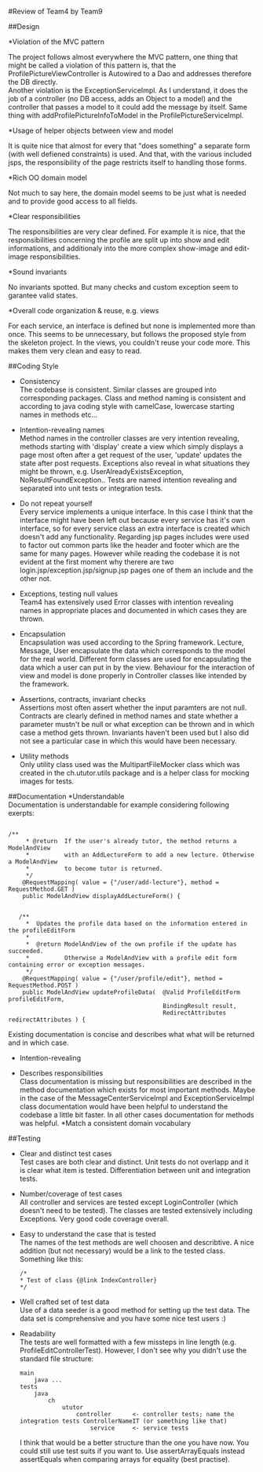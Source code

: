 
#Review of Team4 by Team9

##Design

*Violation of the MVC pattern

The project follows almost everywhere the MVC pattern, one thing that might be called a violation of this pattern is, 
that the ProfilePictureViewController is Autowired to a Dao and addresses therefore the DB directly.   
Another violation is the ExceptionServiceImpl. As I understand, it does the job of a controller (no DB access, adds an Object to a model)
and the controller that passes a model to it could add the message by itself. Same thing with addProfilePictureInfoToModel in the ProfilePictureServiceImpl.

*Usage of helper objects between view and model

It is quite nice that almost for every that "does something" a separate form (with well defiened constraints) is used.
And that, with the various included jsps, the responsibility of the page restricts itself to handling those forms. 

*Rich OO domain model

Not much to say here, the domain model seems to be just what is needed and to provide good access to all fields. 

*Clear responsibilities

The responsibilities are very clear defined. For example it is nice, that the responsibilities concerning the profile 
are split up into show and edit informations, and additionaly into the more complex show-image and edit-image responsibilities.

*Sound invariants

No invariants spotted. But many checks and custom exception seem to garantee valid states.

*Overall code organization & reuse, e.g. views

For each service, an interface is defined but none is implemented more than once. 
This seems to be unnecessary, but follows the proposed style from the skeleton project. 
In the views, you couldn't reuse your code more. This makes them very clean and easy to read. 

##Coding Style

* Consistency  
The codebase is consistent. Similar classes are grouped into corresponding packages. 
Class and method naming is consistent and according to java coding style with 
camelCase, lowercase starting names in methods etc...

* Intention-revealing names  
Method names in the controller classes are very intention revealing, methods starting 
with 'display' create a view which simply displays a page most often after a get 
request of the user, 'update' updates the state after post requests. Exceptions also 
reveal in what situations they might be thrown, e.g. UserAlreadyExistsException, 
NoResultFoundException.. Tests are named intention revealing and separated into unit 
tests or integration tests.

* Do not repeat yourself  
Every service implements a unique interface. In this case I think that the interface 
might have been left out because every service has it's own interface, so for every 
service class an extra interface is created which doesn't add any functionality.
Regarding jsp pages includes were used to factor out common parts like the header and 
footer which are the same for many pages. However while reading the codebase it is not 
evident at the first moment why therere are two login.jsp/exception.jsp/signup.jsp 
pages one of them an include and the other not.

* Exceptions, testing null values  
Team4 has extensively used Error classes with intention revealing names in appropriate 
places and documented in which cases they are thrown.

* Encapsulation  
Encapsulation was used according to the Spring framework. Lecture, Message, User 
encapsulate the data which corresponds to the model for the real world. Different form 
classes are used for encapsulating the data which a user can put in by the view. 
Behaviour for the interaction of view and model is done properly in Controller classes 
like intended by the framework.

* Assertions, contracts, invariant checks  
Assertions most often assert whether the input paramters are not null. Contracts are 
clearly defined in method names and state whether a parameter mustn't be null or what 
exception can be thrown and in which case a method gets thrown.
Invariants haven't been used but I also did not see a particular case in which this 
would have been necessary.

* Utility methods  
Only utility class used was the MultipartFileMocker class which was created in the 
ch.ututor.utils package and is a helper class for mocking images for tests.

##Documentation
*Understandable  
Documentation is understandable for example considering following exerpts:
<pre><code>
/**
	 * @return	If the user's already tutor, the method returns a ModelAndView 
	 * 			with an AddLectureForm to add a new lecture. Otherwise a ModelAndView
	 * 			to become tutor is returned.
	 */
	@RequestMapping( value = {"/user/add-lecture"}, method = RequestMethod.GET )
    public ModelAndView displayAddLectureForm() {
</code></pre>
<pre><code>
   /**
     *  Updates the profile data based on the information entered in the profileEditForm
     * 
     *	@return	ModelAndView of the own profile if the update has succeeded.
	 *			Otherwise a ModelAndView with a profile edit form containing error or exception messages.
     */
    @RequestMapping( value = {"/user/profile/edit"}, method = RequestMethod.POST )
    public ModelAndView updateProfileData( 	@Valid ProfileEditForm profileEditForm, 
    										BindingResult result, 
    										RedirectAttributes redirectAttributes ) {
</code></pre>
Existing documentation is concise and describes what what will be returned and in which case.
* Intention-revealing

* Describes responsibilities  
Class documentation is missing but responsibilities are described in the method documentation which exists 
for most important methods.
Maybe in the case of the MessageCenterServiceImpl and ExceptionServiceImpl class documentation would have been 
helpful to understand the codebase a little bit faster. In all other cases documentation for methods was helpful.
*Match a consistent domain vocabulary

##Testing

* Clear and distinct test cases  
Test cases are both clear and distinct. Unit tests do not overlapp and it is clear what item is tested. Differentiation between unit and integration tests.

* Number/coverage of test cases  
All controller and services are tested except LoginController (which doesn't need to be tested). The classes are tested extensively including Exceptions. Very good code coverage overall.

* Easy to understand the case that is tested  
The names of the test methods are well choosen and describtive. A nice addition (but not necessary) would be a link to the tested class. Something like this:
	```
	/*
	* Test of class {@link IndexController}
	*/
	```

* Well crafted set of test data  
Use of a data seeder is a good method for setting up the test data. The data set is comprehensive and you have some nice test users :)

* Readability  
The tests are well formatted with a few missteps in line length (e.g. ProfileEditControllerTest).
However, I don't see why you didn't use the standard file structure:
	```
	main
		java ...
	tests
		java
			ch
				ututor
					controller      <- controller tests; name the integration tests ControllerNameIT (or something like that)
						service 	<- service tests
	```

   I think that would be a better structure than the one you have now. You could still use test suits if you want to.
   Use assertArrayEquals instead assertEquals when comparing arrays for equality (best practise).
